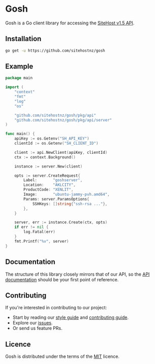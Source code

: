 # Gosh

Gosh is a Go client library for accessing the [SiteHost v1.5 API](https://docs.sitehost.nz/api/v1.5/).

## Installation

```sh
go get -u https://github.com/sitehostnz/gosh
```

## Example

```go
package main

import (
	"context"
	"fmt"
	"log"
	"os"

	"github.com/sitehostnz/gosh/pkg/api"
	"github.com/sitehostnz/gosh/pkg/api/server"
)

func main() {
	apiKey := os.Getenv("SH_API_KEY")
	clientId := os.Getenv("SH_CLIENT_ID")

	client := api.NewClient(apiKey, clientId)
	ctx := context.Background()

	instance := server.New(client)

	opts := server.CreateRequest{
		Label:       "goshserver",
		Location:    "AKLCITY",
		ProductCode: "XENLIT",
		Image:       "ubuntu-jammy-pvh.amd64",
		Params: server.ParamsOptions{
			SSHKeys: []string{"ssh-rsa ..."},
		},
	}

	server, err := instance.Create(ctx, opts)
	if err != nil {
		log.Fatal(err)
	}
	fmt.Printf("%v", server)
}
```

## Documentation

The structure of this library closely mirrors that of our API, so the
[API documentation](https://docs.sitehost.nz/api/v1.5/) should be your first
point of reference.

## Contributing

If you're interested in contributing to our project:
- Start by reading our [style guide](https://github.com/sitehostnz/go-style-guide/blob/master/style.md) and [contributing guide](/docs/CONTRIBUTING.md).
- Explore our [issues](https://github.com/sitehostnz/gosh/issues).
- Or send us feature PRs.

## Licence

Gosh is distributed under the terms of the [MIT](./LICENSE.md) licence.

